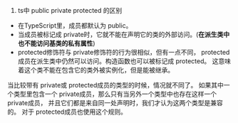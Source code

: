 1. ts中 public private protected 的区别

* 在TypeScript里，成员都默认为 public。
* 当成员被标记成 private时，它就不能在声明它的类的外部访问。(**在派生类中也不能访问基类的私有属性**)
* protected修饰符与 private修饰符的行为很相似，但有一点不同， protected成员在派生类中仍然可以访问。构造函数也可以被标记成 protected。 这意味着这个类不能在包含它的类外被实例化，但是能被继承。

当比较带有 private或 protected成员的类型的时候，情况就不同了。 如果其中一个类型里包含一个 private成员，那么只有当另外一个类型中也存在这样一个 private成员， 并且它们都是来自同一处声明时，我们才认为这两个类型是兼容的。 对于 protected成员也使用这个规则。